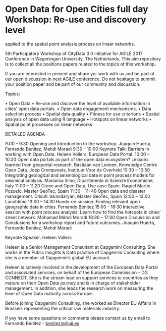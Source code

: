 # Open Data for Open Cities full day Workshop: Re-use and discovery level 
applied to the spatial point analysis process on linear networks.


5th Participatory Workshop of CityData 3.0 initiative for AGILE 2017 Conference in  Wageningen University, The Netherlands.
This aim repository is to collect all the positions papers related to the topics of this workshop.

If you are interested in present and share yor work with us and be part of our open discussion in next AGILE conference. Do not hesitage to summit your position paper and be part of our community and discussion.  

Topics:

•	Open Data
•	Re-use and discover the level of available information in cities' open data portals.
•	Open data engagement mechanisms.
•	Data selection process
•	Spatial data quality
•	Fitness for use criterions
•	Spatial analysis of open data using R language
•	Hotspots on linear networks
•	Spatial point processes on linear networks

DETAILED AGENDA

9:00 – 9:30	Opening and Introduction to the workshop.	Joaquin Huerta, Fernando Benitez, Mehdi Moradi
9:30 – 10:00	Keynote Talk:  Barriers in working with  Open Data.	Heleen Vollers, European Data Portal.
10:00 – 10:20	Open data portals as part of the open data ecosystem?  Lessons learned from geoportal research.	Bastiaan van Loenen, Knowledge Centre Open Data.
Joep Crompvoets, Instituut Voor de Overheid
10:30 – 10:50	Integrating geological and seismological data in
point process models for seismical analysis.	Marianna Siino,  Dipartimento di Scienze Economiche, Italy
11:00 – 11:20	Crime and Open Data, Use case Spain.	Raquel Martin-Pozuelo, Master GeoTec, Spain
11:30 – 11: 40	Open data and disaster management.	Ditsuhi Iskandaryan, Master GeoTec, Spain
12:00 – 13:00	Lunchtime
13:00 – 14:30	Hands-on session: Finding relevant open geographic data in cities.	Fernando Benitez
15:00 – 16:30	Interactive session with point process analysis: Learn how to find the hotspots in cities’ street network.	Mohamad Mehdi Moradi
16:30 – 17:00	Open Discussion and Conclusions for a workshop report and future outcomes.	Joaquin Huerta, Fernando Benitez, Mehdi Moradi

Keynote Speaker.
Heleen Vollers

Heleen is a Senior Management Consultant at Capgemini Consulting. She works in the Public Insights & Data practice of Capgemini Consulting where she is a member of Capgemini’s global EU account.

Heleen is actively involved in the development of the European Data Portal and associated services, on behalf of the European Commission – DG CONNECT. She is the stream lead on support services to countries as they mature on their Open Data journey and is in charge of stakeholder management. In addition, she leads the research work on measuring the level of Open Data maturity across Europe.

Before joining Capgemini Consulting, she worked as Director EU Affairs in Brussels representing the critical raw materials industry.

if yoy have some questions or comments please contact us by email to Fernando Benitez - benitezm@uji.es 
